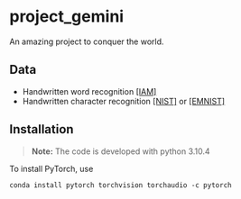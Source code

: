 # project_gemini
An amazing project to conquer the world.

## Data
- Handwritten word recognition [\[IAM\]](https://paperswithcode.com/dataset/iam)
- Handwritten character recognition [\[NIST\]](https://s3.amazonaws.com/nist-srd/SD19/by_class.zip) or [\[EMNIST\]](https://rds.westernsydney.edu.au/Institutes/MARCS/BENS/EMNIST/emnist-gzip.zip)

## Installation

> **Note:** The code is developed with python 3.10.4

To install PyTorch, use 

    conda install pytorch torchvision torchaudio -c pytorch

